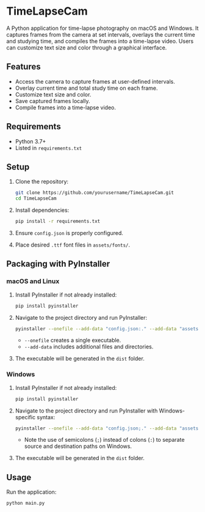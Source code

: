 # TimeLapseCam

A Python application for time-lapse photography on macOS and Windows. It captures frames from the camera at set intervals, overlays the current time and studying time, and compiles the frames into a time-lapse video. Users can customize text size and color through a graphical interface.

## Features

- Access the camera to capture frames at user-defined intervals.
- Overlay current time and total study time on each frame.
- Customize text size and color.
- Save captured frames locally.
- Compile frames into a time-lapse video.

## Requirements

- Python 3.7+
- Listed in `requirements.txt`

## Setup

1. Clone the repository:
    ```bash
    git clone https://github.com/yourusername/TimeLapseCam.git
    cd TimeLapseCam
    ```

2. Install dependencies:
    ```bash
    pip install -r requirements.txt
    ```

3. Ensure `config.json` is properly configured.

4. Place desired `.ttf` font files in `assets/fonts/`.

## Packaging with PyInstaller

### macOS and Linux

1. Install PyInstaller if not already installed:
    ```bash
    pip install pyinstaller
    ```

2. Navigate to the project directory and run PyInstaller:
    ```bash
    pyinstaller --onefile --add-data "config.json:." --add-data "assets/fonts/:assets/fonts/" main.py
    ```

    - `--onefile` creates a single executable.
    - `--add-data` includes additional files and directories.

3. The executable will be generated in the `dist` folder.

### Windows

1. Install PyInstaller if not already installed:
    ```bash
    pip install pyinstaller
    ```

2. Navigate to the project directory and run PyInstaller with Windows-specific syntax:
    ```bash
    pyinstaller --onefile --add-data "config.json;." --add-data "assets/fonts/;assets/fonts/" main.py
    ```

    - Note the use of semicolons (`;`) instead of colons (`:`) to separate source and destination paths on Windows.

3. The executable will be generated in the `dist` folder.

## Usage

Run the application:
```bash
python main.py